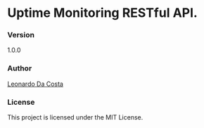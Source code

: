 # Uptime Monitoring RESTful API.

### Version

1.0.0

### Author

[Leonardo Da Costa](https://github.com/costaleonardo)

### License

This project is licensed under the MIT License.

